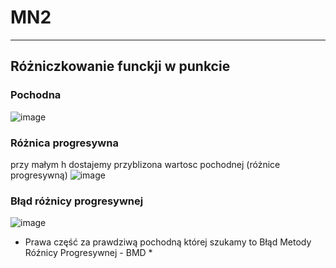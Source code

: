 # MN2
---
## Różniczkowanie funckji w punkcie

### Pochodna
![image](https://github.com/KaNiuSii/MN2/assets/123270897/bac4bbc0-de76-43f2-90f1-dfdcb75599dc)
### Różnica progresywna
przy małym h dostajemy przyblizona wartosc pochodnej (różnice progresywną)
![image](https://github.com/KaNiuSii/MN2/assets/123270897/d7467033-2a40-4c9f-a66c-4926fb028e95)
### Błąd różnicy progresywnej
![image](https://github.com/KaNiuSii/MN2/assets/123270897/4eaee330-7e14-47a9-a3d6-9a092dbe1aa3)
* Prawa część za prawdziwą pochodną której szukamy to Błąd Metody Róźnicy Progresywnej - BMD *
